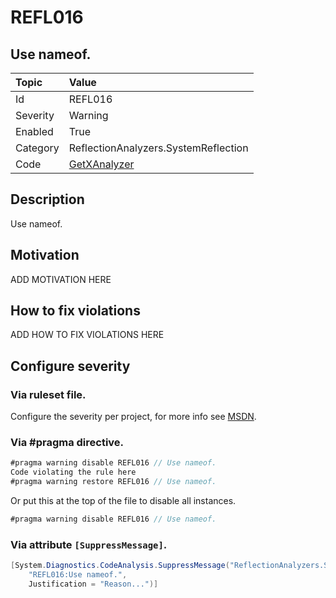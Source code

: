 # REFL016
## Use nameof.

| Topic    | Value
| :--      | :--
| Id       | REFL016
| Severity | Warning
| Enabled  | True
| Category | ReflectionAnalyzers.SystemReflection
| Code     | [GetXAnalyzer]([GetXAnalyzer](https://github.com/DotNetAnalyzers/ReflectionAnalyzers/blob/master/ReflectionAnalyzers/NodeAnalzers/GetXAnalyzer.cs))

## Description

Use nameof.

## Motivation

ADD MOTIVATION HERE

## How to fix violations

ADD HOW TO FIX VIOLATIONS HERE

<!-- start generated config severity -->
## Configure severity

### Via ruleset file.

Configure the severity per project, for more info see [MSDN](https://msdn.microsoft.com/en-us/library/dd264949.aspx).

### Via #pragma directive.
```C#
#pragma warning disable REFL016 // Use nameof.
Code violating the rule here
#pragma warning restore REFL016 // Use nameof.
```

Or put this at the top of the file to disable all instances.
```C#
#pragma warning disable REFL016 // Use nameof.
```

### Via attribute `[SuppressMessage]`.

```C#
[System.Diagnostics.CodeAnalysis.SuppressMessage("ReflectionAnalyzers.SystemReflection", 
    "REFL016:Use nameof.", 
    Justification = "Reason...")]
```
<!-- end generated config severity -->